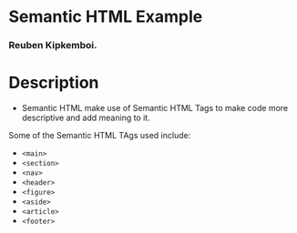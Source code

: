 # Semantic HTML Example

### Reuben Kipkemboi.

# Description
* Semantic HTML make use of Semantic HTML Tags to make code more descriptive and add meaning to it.

 <p> Some of the Semantic HTML TAgs used include:</p>

* `<main>`
* `<section>`
* `<nav>`
* `<header>`
* `<figure>`
* `<aside>`
* `<article>`
* `<footer>`
